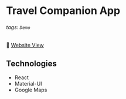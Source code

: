 # Travel Companion App

###### tags: `Demo`

🔗 [Website View]()

## Technologies

- React
- Material-UI
- Google Maps
